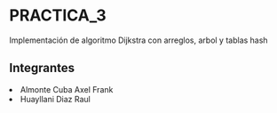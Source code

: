 # PRACTICA_3
Implementación de algoritmo Dijkstra con arreglos, arbol y tablas hash
<h2> Integrantes </h2>
<li>Almonte Cuba Axel Frank
<li>Huayllani Diaz Raul

